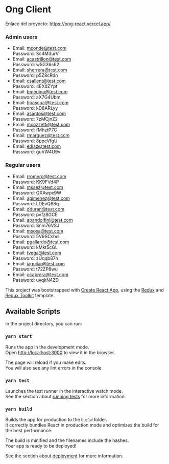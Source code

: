# Ong Client

Enlace del proyecto: https://ong-react.vercel.app/
### Admin users

- Email: mconde@test.com\
  Password: Sc4M3urV
- Email: acastrillon@test.com\
  Password: w5G36s62
- Email: sherrera@test.com\
  Password: p5Z8cRdn
- Email: csallent@test.com\
  Password: 4EXdZYpf
- Email: bmedina@test.com\
  Password: aX7G4Ubm
- Email: hpascual@test.com\
  Password: kD8ARLyy
- Email: asantos@test.com\
  Password: 7zMCjnZ2
- Email: mcozzetti@test.com\
  Password: fMhztP7C
- Email: rmarquez@test.com\
  Password: 8ppcVfgU
- Email: ediaz@test.com\
  Password: guVW4U9v

### Regular users

- Email: rromero@test.com\
  Password: KK9FVd4P
- Email: msaez@test.com\
  Password: GXAwpx9W
- Email: agimenez@test.com\
  Password: LDEvQ88q
- Email: dduran@test.com\
  Password: pvfz8GCE
- Email: apandolfini@test.com\
  Password: Snm76VSJ
- Email: msosa@test.com\
  Password: 5V9SCsbd
- Email: pgallardo@test.com\
  Password: kMkt5cGL
- Email: tvega@test.com\
  Password: zUqqb87h
- Email: jaguilar@test.com\
  Password: t72ZP8wu
- Email: ocabrera@test.com\
  Password: uvqkN4ZD

This project was bootstrapped with [Create React App](https://github.com/facebook/create-react-app), using the [Redux](https://redux.js.org/) and [Redux Toolkit](https://redux-toolkit.js.org/) template.

## Available Scripts

In the project directory, you can run:

### `yarn start`

Runs the app in the development mode.<br />
Open [http://localhost:3000](http://localhost:3000) to view it in the browser.

The page will reload if you make edits.<br />
You will also see any lint errors in the console.

### `yarn test`

Launches the test runner in the interactive watch mode.<br />
See the section about [running tests](https://facebook.github.io/create-react-app/docs/running-tests) for more information.

### `yarn build`

Builds the app for production to the `build` folder.<br />
It correctly bundles React in production mode and optimizes the build for the best performance.

The build is minified and the filenames include the hashes.<br />
Your app is ready to be deployed!

See the section about [deployment](https://facebook.github.io/create-react-app/docs/deployment) for more information.
